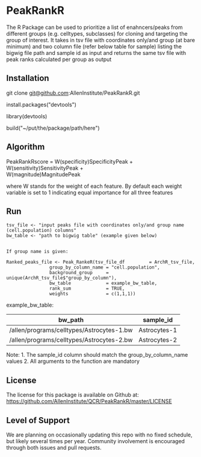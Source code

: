 # PeakRankR

The R Package can be used to prioritize a list of enahncers/peaks from different groups (e.g. celltypes, subclasses) for cloning and targeting the group of interest. It takes in tsv file with coordinates only/and group (at bare minimum) and two column file (refer below table for sample) listing the bigwig file path and sample id as input and returns the same tsv file with peak ranks calculated per group as output

## Installation

git clone git@github.com:AllenInstitute/PeakRankR.git


install.packages("devtools")


library(devtools)


build("~/put/the/package/path/here")

## Algorithm

PeakRankRscore  =  W(specificity)SpecificityPeak +
      	           W(sensitivity)SensitivityPeak +	 
      		   W(magnitude)MagnitudePeak


where W stands for the weight of each feature. By default each weight variable is set to 1 indicating equal importance for all three features

## Run

```
tsv_file <- "input peaks file with coordinates only/and group name (cell.population) columns"
bw_table <- "path to bigwig table" (example given below)


If group name is given:

Ranked_peaks_file <- Peak_RankeR(tsv_file_df         = ArchR_tsv_file,
				group_by_column_name = "cell.population",
				background_group     = unique(ArchR_tsv_file$"group_by_column"),
				bw_table             = example_bw_table, 
				rank_sum             = TRUE,
				weights              = c(1,1,1))
```

example_bw_table:

bw_path                                    | sample_id
-------------------------------------------| -------------
/allen/programs/celltypes/Astrocytes-1.bw  | Astrocytes-1
/allen/programs/celltypes/Astrocytes-2.bw  | Astrocytes-2

Note: 1. The sample_id column should match the group_by_column_name values
      2. All arguments to the function are mandatory

       
## License
The license for this package is available on Github at: https://github.com/AllenInstitute/QCR/PeakRankR/master/LICENSE

## Level of Support
We are planning on occasionally updating this repo with no fixed schedule, but likely several times per year. Community involvement is encouraged through both issues and pull requests. 

        

        
